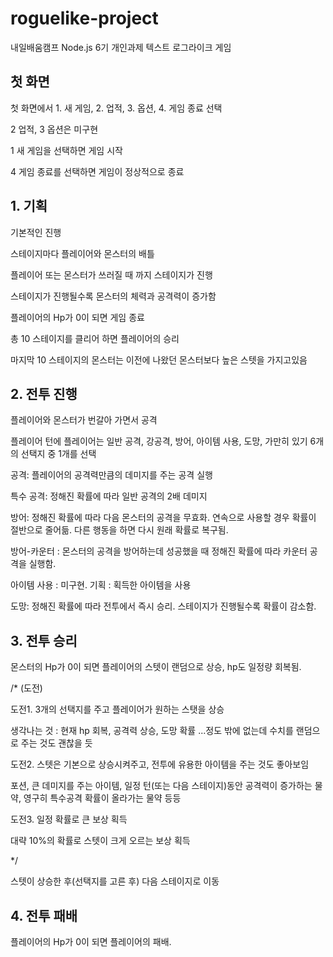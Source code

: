 # roguelike-project

내일배움캠프 Node.js 6기 개인과제 텍스트 로그라이크 게임

## 첫 화면

첫 화면에서 1. 새 게임, 2. 업적, 3. 옵션, 4. 게임 종료 선택

2 업적, 3 옵션은 미구현

1 새 게임을 선택하면 게임 시작

4 게임 종료를 선택하면 게임이 정상적으로 종료

## 1. 기획

기본적인 진행

스테이지마다 플레이어와 몬스터의 배틀

플레이어 또는 몬스터가 쓰러질 때 까지 스테이지가 진행

스테이지가 진행될수록 몬스터의 체력과 공격력이 증가함

플레이어의 Hp가 0이 되면 게임 종료

총 10 스테이지를 클리어 하면 플레이어의 승리

마지막 10 스테이지의 몬스터는 이전에 나왔던 몬스터보다 높은 스텟을 가지고있음

## 2. 전투 진행

플레이어와 몬스터가 번갈아 가면서 공격

플레이어 턴에 플레이어는 일반 공격, 강공격, 방어, 아이템 사용, 도망, 가만히 있기 6개의 선택지 중 1개를 선택

공격: 플레이어의 공격력만큼의 데미지를 주는 공격 실행

특수 공격: 정해진 확률에 따라 일반 공격의 2배 데미지

방어: 정해진 확률에 따라 다음 몬스터의 공격을 무효화. 연속으로 사용할 경우 확률이 절반으로 줄어듦. 다른 행동을 하면 다시 원래 확률로 복구됨.

방어-카운터 : 몬스터의 공격을 방어하는데 성공했을 때 정해진 확률에 따라 카운터 공격을 실행함.

아이템 사용 : 미구현. 기획 : 획득한 아이템을 사용

도망: 정해진 확률에 따라 전투에서 즉시 승리. 스테이지가 진행될수록 확률이 감소함.

## 3. 전투 승리

몬스터의 Hp가 0이 되면 플레이어의 스텟이 랜덤으로 상승, hp도 일정량 회복됨.

/\* (도전)

도전1. 3개의 선택지를 주고 플레이어가 원하는 스탯을 상승

생각나는 것 : 현재 hp 회복, 공격력 상승, 도망 확률 ...정도 밖에 없는데 수치를 랜덤으로 주는 것도 괜찮을 듯

도전2. 스텟은 기본으로 상승시켜주고, 전투에 유용한 아이템을 주는 것도 좋아보임

포션, 큰 데미지를 주는 아이템, 일정 턴(또는 다음 스테이지)동안 공격력이 증가하는 물약, 영구히 특수공격 확률이 올라가는 물약 등등

도전3. 일정 확률로 큰 보상 획득

대략 10%의 확률로 스텟이 크게 오르는 보상 획득

\*/

스텟이 상승한 후(선택지를 고른 후) 다음 스테이지로 이동

## 4. 전투 패배

플레이어의 Hp가 0이 되면 플레이어의 패배.
